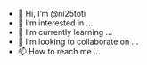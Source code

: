 - 👋 Hi, I’m @ni25toti
- 👀 I’m interested in ...
- 🌱 I’m currently learning ...
- 💞️ I’m looking to collaborate on ...
- 📫 How to reach me ...

<!---
ni25toti/ni25toti is a ✨ special ✨ repository because its `README.md` (this file) appears on your GitHub profile.
You can click the Preview link to take a look at your changes.
--->
